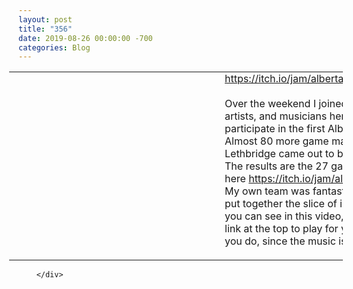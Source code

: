 ```yaml
---
layout: post
title: "356"
date: 2019-08-26 00:00:00 -700
categories: Blog
---
```


<div class="blog-content">
				<div><div class="wsite-multicol"><div class="wsite-multicol-table-wrap" style="margin:0 -15px;"> 	<table class="wsite-multicol-table"> 		<tbody class="wsite-multicol-tbody"> 			<tr class="wsite-multicol-tr"> 				<td class="wsite-multicol-col" style="width:50%; padding:0 15px;"> 					 						  <div class="wsite-video"><div title="Video: jam_2_cropped_301.mp4" class="wsite-video-wrapper wsite-video-height-282 wsite-video-align-center"> 					<div id="wsite-video-container-444952826894253868" class="wsite-video-container" style="margin: 10px 0 10px 0;"> 						<iframe allowtransparency="true" allowfullscreen="true" frameborder="0" scrolling="no" id="video-iframe-444952826894253868" src="about:blank"> 						</iframe> 						<script> 							document.getElementById("video-iframe-444952826894253868").style.opacity = 0; 							document.getElementById("wsite-video-container-444952826894253868").style.background = "none"; 							var videoIframe444952826894253868Content = '<!DOC'+'TYPE ht'+'ml>' 								+ '<he'+'ad>' 								+ '<scr'+'ipt type="text/javascript" src="https://ajax.googleapis.com/ajax/libs/jquery/2.1.4/jquery.min.js">\x3C/script>' 								+ '<scr'+'ipt type="text/javascript" src="//www.weebly.com/weebly/apps/generateVideo.php?source=weebly&output=js&elementid=444952826894253868&user=11936545&ineditor=0&align=center&margintop=10px&marginbottom=10px&downloadable=0&height=282&video=b/11936545-902701815665575293/jam_2_cropped_301.mp4&image=b/11936545-902701815665575293/jam_2_cropped_301.jpg">\x3C/script>' 								+ '</he'+'ad>' 								+ '<bo'+'dy style="margin:0; padding: 0;border:none;overflow:hidden;">' 								+ '</bo'+'dy></ht'+'ml>'; 							setTimeout(function() { 								var videoIframe444952826894253868Actual =  document.getElementById("video-iframe-444952826894253868").contentDocument; 								videoIframe444952826894253868Actual.open().write(videoIframe444952826894253868Content); 								videoIframe444952826894253868Actual.close(); 							}, 500); 						</script> 						<style> 							#wsite-video-container-444952826894253868{ 								background: url(../../www.weebly.com/uploads/b/11936545-902701815665575293/jam_2_cropped_301.jpg); 							}  							#video-iframe-444952826894253868{ 								background: url(//cdn2.editmysite.com/images/util/videojs/play-icon.png?1566850371); 							}  							#wsite-video-container-444952826894253868, #video-iframe-444952826894253868{ 								background-repeat: no-repeat; 								background-position:center; 							}  							@media only screen and (-webkit-min-device-pixel-ratio: 2), 								only screen and (        min-device-pixel-ratio: 2), 								only screen and (                min-resolution: 192dpi), 								only screen and (                min-resolution: 2dppx) { 									#video-iframe-444952826894253868{ 										background: url(//cdn2.editmysite.com/images/util/videojs/@2x/play-icon.png?1566850371); 										background-repeat: no-repeat; 										background-position:center; 										background-size: 70px 70px; 									} 							} 						</style> 					</div> 				</div></div>   					 				</td>				<td class="wsite-multicol-col" style="width:50%; padding:0 15px;"> 					 						  <div class="paragraph"><a href="https://itch.io/jam/albertagamejam/rate/473595">https://itch.io/jam/albertagamejam/rate/473595<br><br>&#8203;</a>Over the weekend I joined 19 other devs, artists, and musicians here in Calgary to participate in the first Alberta Game Jam. Almost 80 more game makers in Edmonton and Lethbridge came out to build something fun. The results are the 27 games posted here&nbsp;<a href="https://itch.io/jam/albertagamejam/entries">https://itch.io/jam/albertagamejam/entries</a>.&nbsp;<br>My own team was fantastic to work with and put together the slice of interesting gameplay you can see in this video, or down load from the link at the top to play for yourself. I suggest that you do, since the music is great.<br>&#8203;<br></div>   					 				</td>			</tr> 		</tbody> 	</table> </div></div></div>

		</div>
        